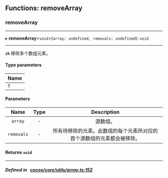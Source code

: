 ## Functions: removeArray

### removeArray


___
▸ **removeArray**<`void`\>(`array: undefined, removals: undefined`): `void`
___


**`zh`** 
移除多个数组元素。


#### Type parameters

| Name |
| :------ |
| `T` |

#### Parameters

| Name | Type | Description |
| :------: | :------: | :------: |
| `array` | - | 源数组。  |
| `removals` | - | 所有待移除的元素。此数组的每个元素所对应的首个源数组的元素都会被移除。  |

#### Returns `void` 
___


##### Defined in &nbsp;   [cocos/core/utils/array.ts:152](https://github.com/cocos-creator/engine/blob/c7bf6b8a9/cocos/core/utils/array.ts#L152)&nbsp;
